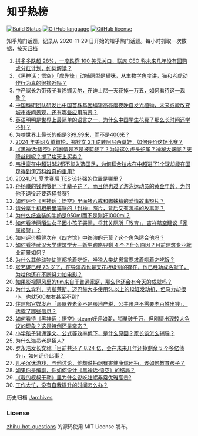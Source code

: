 # 知乎热榜
[![Build Status](https://github.com/ToWeLong/zhihu-hot-questions/workflows/CI/badge.svg)](https://github.com/ToWeLong/zhihu-hot-questions/actions)
[![GitHub language](https://img.shields.io/badge/language-golang-orange.svg)](https://golang.org/)
[![GitHub license](https://img.shields.io/github/license/ToWeLong/zhihu-hot-questions)](https://github.com/ToWeLong/zhihu-hot-questions/blob/main/LICENSE)

知乎热门话题，记录从 2020-11-29 日开始的知乎热门话题。每小时抓取一次数据，按天[归档](./archives)

<!-- BEGIN -->

1. [拼多多跌超 28%，一度跌穿 100 美元关口，联席 CEO 称未来几年没有回购或分红计划，如何解读？](https://www.zhihu.com/question/665375971)
1. [《黑神话：悟空》「虎先锋」动捕原型是猫咪，从生物学角度讲，猫和老虎动作行为真的很接近吗？](https://www.zhihu.com/question/665320137)
1. [中产家长为带孩子看玲娜贝尔，在迪士尼一天花掉一万五，如何看待这一现象？](https://www.zhihu.com/question/665332711)
1. [中国科研团队研发出中国首株基因编辑高亮度夜晚自发光植物，未来或能改变城市夜间景观，还有哪些应用前景？](https://www.zhihu.com/question/665333856)
1. [英语明明是世界上最简单的语言之一，为什么中国学生花费了那么长时间还学不好？](https://www.zhihu.com/question/659613564)
1. [为啥世界上最长的船是399.99米，而不是400米？](https://www.zhihu.com/question/658395485)
1. [2024 年美网女单首轮，郑钦文 2:1 逆转阿尼西莫娃，如何评价这场比赛？](https://www.zhihu.com/question/665381878)
1. [《黑神话:悟空》的剧情是不是被剪裁了？为啥这么虎头蛇尾？神秘大哥呢？天降丝线呢？搅了啥天上买卖？](https://www.zhihu.com/question/665106956)
1. [韦世豪在中超进8球都不能入选国足，为何拜合拉木在中超进了1个球却能在国足得到伊万科维奇的重用?](https://www.zhihu.com/question/665245223)
1. [2024LPL 夏季赛后 TES 该补强的位置是哪里？](https://www.zhihu.com/question/665139468)
1. [孙杨赚的钱也够他下半辈子花了，而且他也过了游泳运动员的黄金年龄，为何他不退役还要选择参赛?](https://www.zhihu.com/question/665246272)
1. [如何评价《黑神话：悟空》里面猪八戒和蜘蛛精的爱情故事短片？](https://www.zhihu.com/question/665278286)
1. [请分享手机相册里猫咪的「封神」照片，背后又有怎样的故事呢？](https://www.zhihu.com/question/664098656)
1. [为什么纸盒装的牛奶是950ml而不是刚好1000ml？](https://www.zhihu.com/question/46603123)
1. [如何看待两陌生女子因小孩子哭闹，将其关厕所「教育」，吉祥航空建议「家属报警」？](https://www.zhihu.com/question/665361709)
1. [如何评价檀健次在《四方馆》中饰演的元莫？这个角色适合他吗？](https://www.zhihu.com/question/665171269)
1. [如何看待武汉大学建筑学大一新生跑路只剩 4 个？什么原因？目前建筑专业就业前景如何？](https://www.zhihu.com/question/665274302)
1. [为什么其他动物幼崽都抢着吃饭，唯独人类幼崽需要求着哄着才吃饭？](https://www.zhihu.com/question/620889402)
1. [张艺谋已经 73 岁了，在导演界也是天花板级别的存在，他已经功成名就了，为啥他还在不断努力拍电影？](https://www.zhihu.com/question/624711628)
1. [如果影视飓风里的tim来自于普通家庭，那么他还会有今天的成就吗？](https://www.zhihu.com/question/653969518)
1. [为什么宾利、劳斯莱斯、迈巴赫大多使用5L以上的12缸发动机，但马力却很小，也就500左右甚至不到?](https://www.zhihu.com/question/559041698)
1. [住建部官媒发声「房屋养老金不是房地产税，公共账户不需要老百姓出钱」，透露了哪些信息？](https://www.zhihu.com/question/665319563)
1. [如何看待《黑神话：悟空》steam好评如潮，销量破千万，但剧情出现较大争议的现象？这是特例还是常态？](https://www.zhihu.com/question/665342675)
1. [小学孩子背诵课文、公式等效率低下，是什么原因？家长该怎么辅导？](https://www.zhihu.com/question/664998436)
1. [为什么海员老是招人?](https://www.zhihu.com/question/507691326)
1. [罗永浩发长文称「目前共还了 8.24 亿，会在未来几年还掉剩余 5 个多亿债务」，如何评价此事？](https://www.zhihu.com/question/665323716)
1. [儿子沉迷游戏，与他讨论，他却说抽烟有害健康你还抽，该如何教育孩子？](https://www.zhihu.com/question/477388387)
1. [如果你是编剧，你如何设计《黑神话·悟空》的结局？](https://www.zhihu.com/question/664892299)
1. [《我的叔叔于勒》里为什么说吃牡蛎非常优雅高贵?](https://www.zhihu.com/question/28850652)
1. [工作太忙，没有自我提升的时间怎么办？](https://www.zhihu.com/question/663676212)

<!-- END -->

历史归档 [./archives](./archives)


### License
[zhihu-hot-questions](https://github.com/towelong/zhihu-hot-questions) 的源码使用 MIT License 发布。